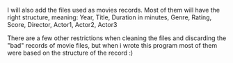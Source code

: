 I will also add the files used as movies records. 
Most of them will have the right structure, meaning:
Year, Title, Duration in minutes, Genre, Rating, Score, Director, Actor1, Actor2, Actor3

There are a few other restrictions when cleaning the files and discarding the "bad" records of movie files, but when i wrote this program most of them
were based on the structure of the record :) 
